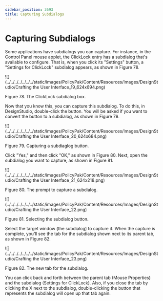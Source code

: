 ```yaml
---
sidebar_position: 3693
title: Capturing Subdialogs
---
```


# Capturing Subdialogs

Some applications have subdialogs you can capture. For instance, in the Control Panel mouse applet, the ClickLock entry has a subdialog that's available to configure. That is, when you click its "Settings" button, a "Settings for ClickLock" subdialog appears, as shown in Figure 78.

![](../../../../../../../static/images/PolicyPak/Content/Resources/Images/DesignStudio/Crafting the User Interface_19_624x694.png)

Figure 78. The ClickLock subdialog box.

Now that you know this, you can capture this subdialog. To do this, in DesignStudio, double-click the button. You will be asked if you want to convert the button to a subdialog, as shown in Figure 79.

![](../../../../../../../static/images/PolicyPak/Content/Resources/Images/DesignStudio/Crafting the User Interface_20_624x684.png)

Figure 79. Capturing a subdiaglog button.

Click "Yes," and then click "OK," as shown in Figure 80. Next, open the subdialog you want to capture, as shown in Figure 81.

![](../../../../../../../static/images/PolicyPak/Content/Resources/Images/DesignStudio/Crafting the User Interface_21_624x218.png)

Figure 80. The prompt to capture a subdialog.

![](../../../../../../../static/images/PolicyPak/Content/Resources/Images/DesignStudio/Crafting the User Interface_22.png)

Figure 81. Selecting the subdialog button.

Select the target window (the subdialog) to capture it. When the capture is complete, you'll see the tab for the subdialog shown next to its parent tab, as shown in Figure 82.

![](../../../../../../../static/images/PolicyPak/Content/Resources/Images/DesignStudio/Crafting the User Interface_23.png)

Figure 82. The new tab for the subdialog.

You can click back and forth between the parent tab (Mouse Properties) and the subdialog (Settings for ClickLock). Also, if you close the tab by clicking the X next to the subdialog, double-clicking the button that represents the subdialog will open up that tab again.